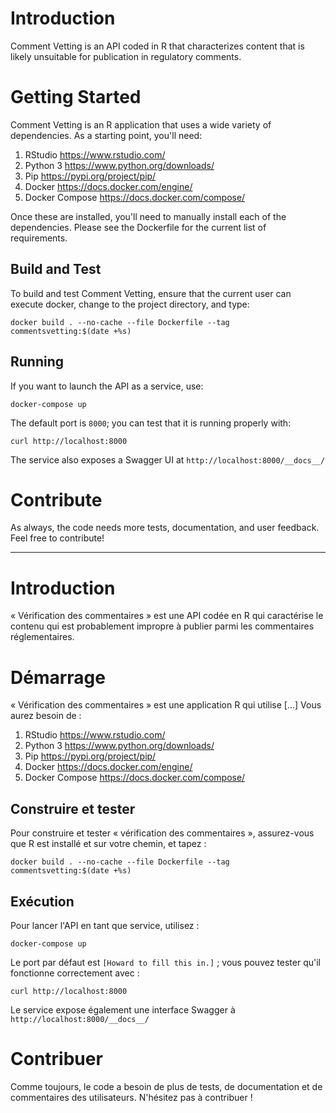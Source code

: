 # Introduction 
Comment Vetting is an API coded in R that characterizes content that is likely unsuitable for publication in regulatory comments.

# Getting Started
Comment Vetting is an R application that uses a wide variety of dependencies. As a starting point, you'll need:
1.	RStudio https://www.rstudio.com/
2.	Python 3 https://www.python.org/downloads/
3.	Pip https://pypi.org/project/pip/
4.	Docker https://docs.docker.com/engine/
5.	Docker Compose https://docs.docker.com/compose/

Once these are installed, you'll need to manually install each of the dependencies. Please see the Dockerfile for the current list of requirements.

## Build and Test
To build and test Comment Vetting, ensure that the current user can execute docker, change to the project directory, and type:
```
docker build . --no-cache --file Dockerfile --tag commentsvetting:$(date +%s)
``` 
## Running
If you want to launch the API as a service, use:
```
docker-compose up
``` 

The default port is `8000`; you can test that it is running properly with:

```
curl http://localhost:8000
```
The service also exposes a Swagger UI at `http://localhost:8000/__docs__/`

# Contribute
As always, the code needs more tests, documentation, and user feedback. Feel free to contribute!

-------------------
# Introduction 
« Vérification des commentaires » est une API codée en R qui caractérise le contenu qui est probablement impropre à publier parmi les commentaires réglementaires.

# Démarrage
« Vérification des commentaires » est une application R qui utilise [...] Vous aurez besoin de :
1.	RStudio https://www.rstudio.com/
2.	Python 3 https://www.python.org/downloads/
3.	Pip https://pypi.org/project/pip/
4.	Docker https://docs.docker.com/engine/
5.	Docker Compose https://docs.docker.com/compose/

## Construire et tester
Pour construire et tester « vérification des commentaires », assurez-vous que R est installé et sur votre chemin, et tapez :
```
docker build . --no-cache --file Dockerfile --tag commentsvetting:$(date +%s)
``` 
## Exécution
Pour lancer l'API en tant que service, utilisez :
```
docker-compose up
``` 

Le port par défaut est `[Howard to fill this in.]` ; vous pouvez tester qu'il fonctionne correctement avec :

```
curl http://localhost:8000
```
Le service expose également une interface Swagger à `http://localhost:8000/__docs__/`

# Contribuer
Comme toujours, le code a besoin de plus de tests, de documentation et de commentaires des utilisateurs. N'hésitez pas à contribuer !
